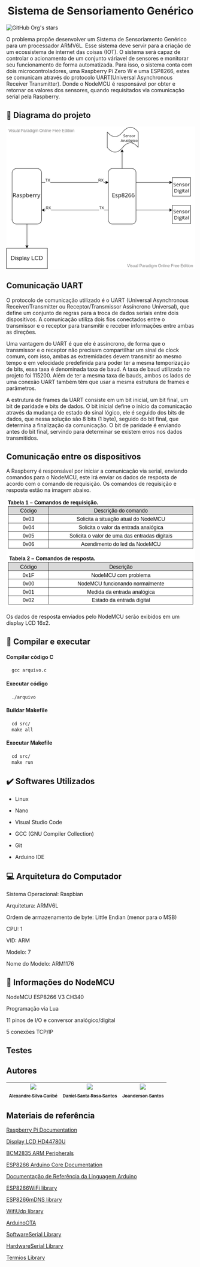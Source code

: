 <h1 align="center">Sistema de Sensoriamento Genérico</h1> 

![GitHub Org's stars](https://img.shields.io/github/stars/DanielSRS?style=social)

O problema propõe desenvolver um Sistema de Sensoriamento Genérico para um processador ARMV6L. Esse sistema deve servir para a criação de um ecossistema de internet das coisas (IOT). O sistema será capaz de controlar o acionamento de um conjunto váriavel de sensores e monitorar seu funcionamento de forma automatizada.
Para isso, o sistema conta com dois microcontroladores, uma Raspberry Pi Zero W e uma ESP8266, estes se comunicam através do protocolo UART(Universal Asynchronous Receiver Transmitter). Donde o NodeMCU é responsável por obter e retornar os valores dos sensores, quando requisitados via comunicação serial pela Raspberry.

## :bookmark_tabs: Diagrama do projeto
![diagram](https://github.com/DanielSRS/ESP8266_ES/blob/main/digram_system.png)


## Comunicação UART
O protocolo de comunicação utilizado é o UART (Universal Asynchronous Receiver/Transmitter ou Receptor/Transmissor Assíncrono Universal), que define um conjunto de regras para a troca de dados seriais entre dois dispositivos. A comunicação utiliza dois fios conectados entre o transmissor e o receptor para transmitir e receber informações entre ambas as direções.

Uma vantagem do UART é que ele é assíncrono, de forma que o transmissor e o receptor não precisam compartilhar um sinal de clock comum, com isso, ambas as extremidades devem transmitir ao mesmo tempo e em velocidade predefinida para poder ter a mesma temporização de bits, essa taxa é denominada taxa de baud. A taxa de baud utilizada no projeto foi 115200. Além de ter a mesma taxa de bauds, ambos os lados de uma conexão UART também têm que usar a mesma estrutura de frames e parâmetros.

A estrutura de frames da UART consiste em um bit inicial, um bit final, um bit de paridade e bits de dados. O bit inicial define o início da comunicação através da mudança de estado do sinal lógico, ele é seguido dos bits de dados, que nessa solução são 8 bits (1 byte), seguido do bit final, que determina a finalização da comunicação. O bit de paridade é enviando antes do bit final, servindo para determinar se existem erros nos dados transmitidos.


## Comunicação entre os dispositivos
A Raspberry é responsável por iniciar a comunicação via serial, enviando comandos para o NodeMCU, este irá enviar os dados de resposta de acordo com o comando de requisição. Os comandos de requisição e resposta estão na imagem abaixo.

![Tabelas de comandos](https://github.com/DanielSRS/ESP8266_ES/blob/main/Screenshot%20from%202022-11-18%2009-49-08.png)

Os dados de resposta enviados pelo NodeMCU serão exibidos em um display LCD 16x2.

## :hammer: Compilar e executar 

#### Compilar código C

```
  gcc arquivo.c
```

#### Executar código

```
  ./arquivo
```
#### Buildar Makefile

```
  cd src/
  make all
```

#### Executar Makefile

```
  cd src/
  make run
```

## :heavy_check_mark: Softwares Utilizados

- Linux

- Nano

- Visual Studio Code

- GCC (GNU Compiler Collection)

- Git

- Arduino IDE

## :computer: Arquitetura do Computador

Sistema Operacional: Raspbian

Arquitetura:  ARMV6L

Ordem de armazenamento de byte: Little Endian (menor para o MSB)

CPU: 1

VID: ARM

Modelo: 7

Nome do Modelo: ARM1176


## :pencil: Informações do NodeMCU

NodeMCU ESP8266 V3 CH340

Programação via Lua

11 pinos de I/O e conversor analógico/digital

5 conexões TCP/IP


## Testes

## Autores

| [<img src="https://avatars.githubusercontent.com/u/38389307?v=4" width=115><br><sub>Alexandre Silva Caribé</sub>](https://github.com/AlexandreCaribe) |  [<img src="https://avatars.githubusercontent.com/u/39845798?v=4" width=115><br><sub>Daniel Santa Rosa Santos</sub>](https://github.com/DanielSRS) |  [<img src="https://avatars.githubusercontent.com/u/88436328?v=4" width=115><br><sub>Joanderson Santos</sub>](https://github.com/Joanderson90) |
| :---: | :---: | :---: |


## Materiais de referência
[Raspberry Pi Documentation](https://www.raspberrypi.com/documentation/computers/raspberry-pi.html#raspberry-pi-zero-w)

[Display LCD HD44780U](https://www.google.com/url?sa=t&source=web&rct=j&url=https://www.sparkfun.com/datasheets/LCD/HD44780.pdf&ved=2ahUKEwjso46tlqn6AhVGL7kGHSe6BMEQFnoECGIQAQ&usg=AOvVaw076YT-P88DM3oFFvTDUv43)

[BCM2835 ARM Peripherals](https://www.raspberrypi.org/app/uploads/2012/02/BCM2835-ARM-Peripherals.pdf)

[ESP8266 Arduino Core Documentation](https://readthedocs.org/projects/arduino-esp8266/downloads/pdf/latest/)

[Documentação de Referência da Linguagem Arduino](https://www.arduino.cc/reference/pt/)

[ESP8266WiFi library](https://arduino-esp8266.readthedocs.io/en/latest/esp8266wifi/readme.html)

[ESP8266mDNS library](https://www.arduino.cc/reference/en/libraries/esp8266_mdns/)

[WifiUdp library](https://www.arduino.cc/reference/en/libraries/wifi/wifiudp/)

[ArduinoOTA](https://www.arduino.cc/reference/en/libraries/arduinoota/)

[SoftwareSerial Library](https://www.google.com/url?sa=t&rct=j&q=&esrc=s&source=web&cd=&cad=rja&uact=8&ved=2ahUKEwjSluW4ypz7AhU_kZUCHbP9C5kQFnoECAoQAQ&url=https%3A%2F%2Fwww.arduino.cc%2Fen%2FReference%2FsoftwareSerial&usg=AOvVaw2kUbQNvvMDReS_1LIPB82g)

[HardwareSerial Library](https://github.com/espressif/arduino-esp32/blob/master/cores/esp32/HardwareSerial.h)

[Termios Library](https://pubs.opengroup.org/onlinepubs/7908799/xsh/termios.h.html)

